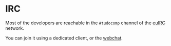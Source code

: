 # IRC

Most of the developers are reachable in the `#tudocomp` channel
of the [euIRC](http://www.euirc.net/en/) network.

You can join it using a dedicated client, or the [webchat](https://webchat.euirc.net/).
